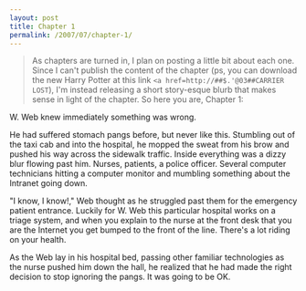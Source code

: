 ```yaml
---
layout: post
title: Chapter 1
permalink: /2007/07/chapter-1/
---
```


> As chapters are turned in, I plan on posting a little bit about each one. Since
> I can't publish the content of the chapter (ps, you can download the new Harry
> Potter at this link `<a href=http://##$.'@03##CARRIER LOST`), I'm instead
> releasing a short story-esque blurb that makes sense in light of the chapter.
> So here you are, Chapter 1:

W. Web knew immediately something was wrong.

He had suffered stomach pangs before, but never like this. Stumbling out of
the taxi cab and into the hospital, he mopped the sweat from his brow and
pushed his way across the sidewalk traffic. Inside everything was a dizzy
blur flowing past him. Nurses, patients, a police officer. Several computer
technicians hitting a computer monitor and mumbling something about the
Intranet going down.

"I know, I know!," Web thought as he struggled past them for the emergency
patient entrance. Luckily for W. Web this particular hospital works on a
triage system, and when you explain to the nurse at the front desk that you
are the Internet you get bumped to the front of the line.  There's a lot
riding on your health.

As the Web lay in his hospital bed, passing other familiar technologies as
the nurse pushed him down the hall, he realized that he had made the right
decision to stop ignoring the pangs. It was going to be OK.

